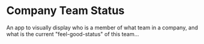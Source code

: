 # Company Team Status
An app to visually display who is a member of what team in a company, and what is the current "feel-good-status" of this team...